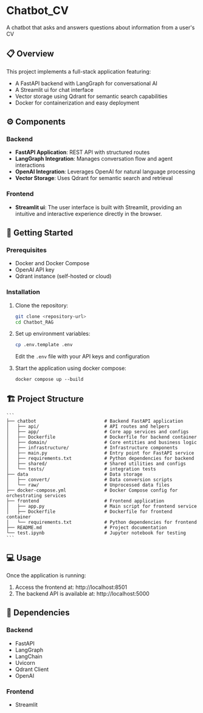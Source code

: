 # Chatbot_CV
A chatbot that asks and answers questions about information from a user's CV

## 📋 Overview

This project implements a full-stack application featuring:

- A FastAPI backend with LangGraph for conversational AI
- A Streamlit ui for chat interface
- Vector storage using Qdrant for semantic search capabilities
- Docker for containerization and easy deployment

## ⚙️ Components

### Backend

- **FastAPI Application**: REST API with structured routes
- **LangGraph Integration**: Manages conversation flow and agent interactions
- **OpenAI Integration**: Leverages OpenAI for natural language processing
- **Vector Storage**: Uses Qdrant for semantic search and retrieval

### Frontend

- **Streamlit ui**: The user interface is built with Streamlit, providing an intuitive and interactive experience directly in the browser.

## 🚀 Getting Started

### Prerequisites

- Docker and Docker Compose
-  OpenAI API key
- Qdrant instance (self-hosted or cloud)

### Installation

1. Clone the repository:
   ```bash
   git clone <repository-url>
   cd Chatbot_RAG
   ```

2. Set up environment variables:
   ```bash
   cp .env.template .env
   ```

   Edit the `.env` file with your API keys and configuration

3. Start the application using docker compose:
    ```
    docker compose up --build
    ```
## 🏗️ Project Structure
    ```
    ├── chatbot                         # Backend FastAPI application
    │   ├── api/                        # API routes and helpers
    │   ├── app/                        # Core app services and configs
    │   ├── Dockerfile                  # Dockerfile for backend container
    │   ├── domain/                     # Core entities and business logic
    │   ├── infrastructure/             # Infrastructure components
    │   ├── main.py                     # Entry point for FastAPI service
    │   ├── requirements.txt            # Python dependencies for backend
    │   ├── shared/                     # Shared utilities and configs
    │   └── tests/                      # integration tests
    ├── data                            # Data storage
    │   ├── convert/                    # Data conversion scripts
    │   └── raw/                        # Unprocessed data files
    ├── docker-compose.yml              # Docker Compose config for orchestrating services
    ├── frontend                        # Frontend application
    │   ├── app.py                      # Main script for frontend service
    │   ├── Dockerfile                  # Dockerfile for frontend container
    │   └── requirements.txt            # Python dependencies for frontend
    ├── README.md                       # Project documentation
    └── test.ipynb                      # Jupyter notebook for testing
    ```

## 💻 Usage

Once the application is running:

1. Access the frontend at: http://localhost:8501
2. The backend API is available at: http://localhost:5000

## 🔧 Dependencies

### Backend
- FastAPI
- LangGraph
- LangChain
- Uvicorn
- Qdrant Client
- OpenAI

### Frontend
- Streamlit
